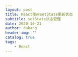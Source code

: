 ```yaml
---
layout: post
title: React使用setState更新状态
subtitle: setState状态管理
date: 2020-10-21
author: dukang
header-img: ''
catalog: true
tags: 
    - React
---
```


